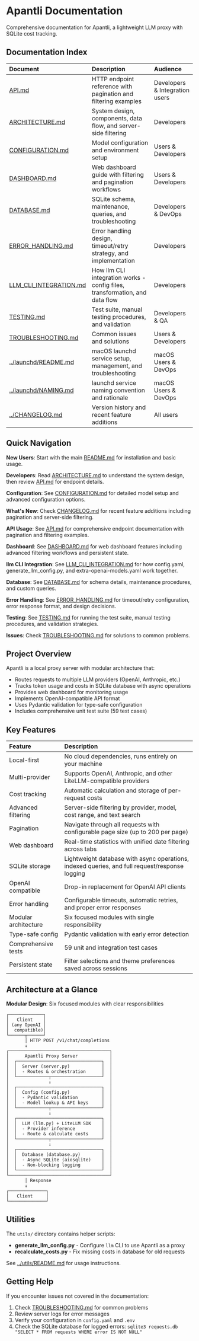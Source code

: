 # Apantli Documentation

Comprehensive documentation for Apantli, a lightweight LLM proxy with SQLite cost tracking.

## Documentation Index

| Document | Description | Audience |
|:---------|:------------|:---------|
| [API.md](API.md) | HTTP endpoint reference with pagination and filtering examples | Developers & Integration users |
| [ARCHITECTURE.md](ARCHITECTURE.md) | System design, components, data flow, and server-side filtering | Developers |
| [CONFIGURATION.md](CONFIGURATION.md) | Model configuration and environment setup | Users & Developers |
| [DASHBOARD.md](DASHBOARD.md) | Web dashboard guide with filtering and pagination workflows | Users & Developers |
| [DATABASE.md](DATABASE.md) | SQLite schema, maintenance, queries, and troubleshooting | Developers & DevOps |
| [ERROR_HANDLING.md](ERROR_HANDLING.md) | Error handling design, timeout/retry strategy, and implementation | Developers |
| [LLM_CLI_INTEGRATION.md](LLM_CLI_INTEGRATION.md) | How llm CLI integration works - config files, transformation, and data flow | Developers |
| [TESTING.md](TESTING.md) | Test suite, manual testing procedures, and validation | Developers & QA |
| [TROUBLESHOOTING.md](TROUBLESHOOTING.md) | Common issues and solutions | Users & Developers |
| [../launchd/README.md](../launchd/README.md) | macOS launchd service setup, management, and troubleshooting | macOS Users & DevOps |
| [../launchd/NAMING.md](../launchd/NAMING.md) | launchd service naming convention and rationale | macOS Users & DevOps |
| [../CHANGELOG.md](../CHANGELOG.md) | Version history and recent feature additions | All users |

## Quick Navigation

**New Users**: Start with the main [README.md](../README.md) for installation and basic usage.

**Developers**: Read [ARCHITECTURE.md](ARCHITECTURE.md) to understand the system design, then review [API.md](API.md) for endpoint details.

**Configuration**: See [CONFIGURATION.md](CONFIGURATION.md) for detailed model setup and advanced configuration options.

**What's New**: Check [CHANGELOG.md](../CHANGELOG.md) for recent feature additions including pagination and server-side filtering.

**API Usage**: See [API.md](API.md) for comprehensive endpoint documentation with pagination and filtering examples.

**Dashboard**: See [DASHBOARD.md](DASHBOARD.md) for web dashboard features including advanced filtering workflows and persistent state.

**llm CLI Integration**: See [LLM_CLI_INTEGRATION.md](LLM_CLI_INTEGRATION.md) for how config.yaml, generate_llm_config.py, and extra-openai-models.yaml work together.

**Database**: See [DATABASE.md](DATABASE.md) for schema details, maintenance procedures, and custom queries.

**Error Handling**: See [ERROR_HANDLING.md](ERROR_HANDLING.md) for timeout/retry configuration, error response format, and design decisions.

**Testing**: See [TESTING.md](TESTING.md) for running the test suite, manual testing procedures, and validation strategies.

**Issues**: Check [TROUBLESHOOTING.md](TROUBLESHOOTING.md) for solutions to common problems.

## Project Overview

Apantli is a local proxy server with modular architecture that:

- Routes requests to multiple LLM providers (OpenAI, Anthropic, etc.)
- Tracks token usage and costs in SQLite database with async operations
- Provides web dashboard for monitoring usage
- Implements OpenAI-compatible API format
- Uses Pydantic validation for type-safe configuration
- Includes comprehensive unit test suite (59 test cases)

## Key Features

| Feature | Description |
|:--------|:------------|
| Local-first | No cloud dependencies, runs entirely on your machine |
| Multi-provider | Supports OpenAI, Anthropic, and other LiteLLM-compatible providers |
| Cost tracking | Automatic calculation and storage of per-request costs |
| Advanced filtering | Server-side filtering by provider, model, cost range, and text search |
| Pagination | Navigate through all requests with configurable page size (up to 200 per page) |
| Web dashboard | Real-time statistics with unified date filtering across tabs |
| SQLite storage | Lightweight database with async operations, indexed queries, and full request/response logging |
| OpenAI compatible | Drop-in replacement for OpenAI API clients |
| Error handling | Configurable timeouts, automatic retries, and proper error responses |
| Modular architecture | Six focused modules with single responsibility |
| Type-safe config | Pydantic validation with early error detection |
| Comprehensive tests | 59 unit and integration test cases |
| Persistent state | Filter selections and theme preferences saved across sessions |

## Architecture at a Glance

**Modular Design**: Six focused modules with clear responsibilities

```
┌─────────────┐
│   Client    │
│ (any OpenAI │
│  compatible)│
└──────┬──────┘
       │ HTTP POST /v1/chat/completions
       ↓
┌──────────────────────────────────────┐
│      Apantli Proxy Server            │
│  ┌────────────────────────────────┐  │
│  │  Server (server.py)            │  │
│  │  - Routes & orchestration      │  │
│  └────────────┬───────────────────┘  │
│               ↓                      │
│  ┌────────────────────────────────┐  │
│  │  Config (config.py)            │  │
│  │  - Pydantic validation         │  │
│  │  - Model lookup & API keys     │  │
│  └────────────┬───────────────────┘  │
│               ↓                      │
│  ┌────────────────────────────────┐  │
│  │  LLM (llm.py) + LiteLLM SDK    │  │
│  │  - Provider inference          │  │
│  │  - Route & calculate costs     │  │
│  └────────────┬───────────────────┘  │
│               ↓                      │
│  ┌────────────────────────────────┐  │
│  │  Database (database.py)        │  │
│  │  - Async SQLite (aiosqlite)    │  │
│  │  - Non-blocking logging        │  │
│  └────────────────────────────────┘  │
└──────────────────────────────────────┘
       │ Response
       ↓
┌──────────────┐
│   Client     │
└──────────────┘
```

## Utilities

The `utils/` directory contains helper scripts:

- **generate_llm_config.py** - Configure `llm` CLI to use Apantli as a proxy
- **recalculate_costs.py** - Fix missing costs in database for old requests

See [../utils/README.md](../utils/README.md) for usage instructions.

## Getting Help

If you encounter issues not covered in the documentation:

1. Check [TROUBLESHOOTING.md](TROUBLESHOOTING.md) for common problems
2. Review server logs for error messages
3. Verify your configuration in `config.yaml` and `.env`
4. Check the SQLite database for logged errors: `sqlite3 requests.db "SELECT * FROM requests WHERE error IS NOT NULL"`
